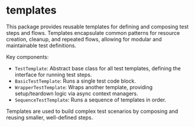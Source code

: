 # templates

This package provides reusable templates for defining and composing test steps and flows. Templates encapsulate common patterns for resource creation, cleanup, and repeated flows, allowing for modular and maintainable test definitions.

Key components:
- `TestTemplate`: Abstract base class for all test templates, defining the interface for running test steps.
- `BasicTestTemplate`: Runs a single test code block.
- `WrapperTestTemplate`: Wraps another template, providing setup/teardown logic via async context managers.
- `SequenceTestTemplate`: Runs a sequence of templates in order.

Templates are used to build complex test scenarios by composing and reusing smaller, well-defined steps.
